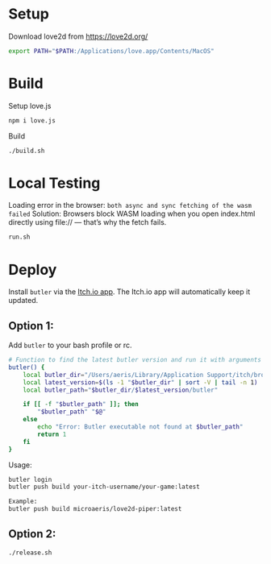 # Setup

Download love2d from https://love2d.org/
```bash
export PATH="$PATH:/Applications/love.app/Contents/MacOS"
```

# Build

Setup love.js
```bash
npm i love.js
```

Build
```bash
./build.sh
```

# Local Testing

Loading error in the browser: `both async and sync fetching of the wasm failed`
Solution:
Browsers block WASM loading when you open index.html directly using file:// — that’s why the fetch fails.

```bash
run.sh
```



# Deploy

Install `butler` via the [Itch.io app](https://itch.io/app). The Itch.io app will automatically keep it updated.

## Option 1:
Add `butler` to your bash profile or rc.

```bash
# Function to find the latest butler version and run it with arguments
butler() {
    local butler_dir="/Users/aeris/Library/Application Support/itch/broth/butler/versions"
    local latest_version=$(ls -1 "$butler_dir" | sort -V | tail -n 1)
    local butler_path="$butler_dir/$latest_version/butler"

    if [[ -f "$butler_path" ]]; then
        "$butler_path" "$@"
    else
        echo "Error: Butler executable not found at $butler_path"
        return 1
    fi
}
```

Usage:
```bash
butler login
butler push build your-itch-username/your-game:latest

Example:
butler push build microaeris/love2d-piper:latest
```

## Option 2:
```bash
./release.sh
```
